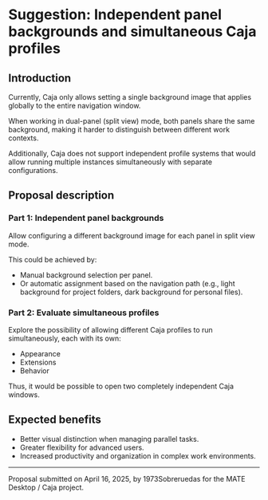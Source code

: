 # Suggestion: Independent panel backgrounds and simultaneous Caja profiles

## Introduction

Currently, Caja only allows setting a single background image that applies globally to the entire navigation window.

When working in dual-panel (split view) mode, both panels share the same background, making it harder to distinguish between different work contexts.

Additionally, Caja does not support independent profile systems that would allow running multiple instances simultaneously with separate configurations.

## Proposal description

### Part 1: Independent panel backgrounds

Allow configuring a different background image for each panel in split view mode.

This could be achieved by:
- Manual background selection per panel.
- Or automatic assignment based on the navigation path (e.g., light background for project folders, dark background for personal files).

### Part 2: Evaluate simultaneous profiles

Explore the possibility of allowing different Caja profiles to run simultaneously, each with its own:
- Appearance
- Extensions
- Behavior

Thus, it would be possible to open two completely independent Caja windows.

## Expected benefits

- Better visual distinction when managing parallel tasks.
- Greater flexibility for advanced users.
- Increased productivity and organization in complex work environments.

---

Proposal submitted on April 16, 2025, by 1973Sobreruedas for the MATE Desktop / Caja project.
